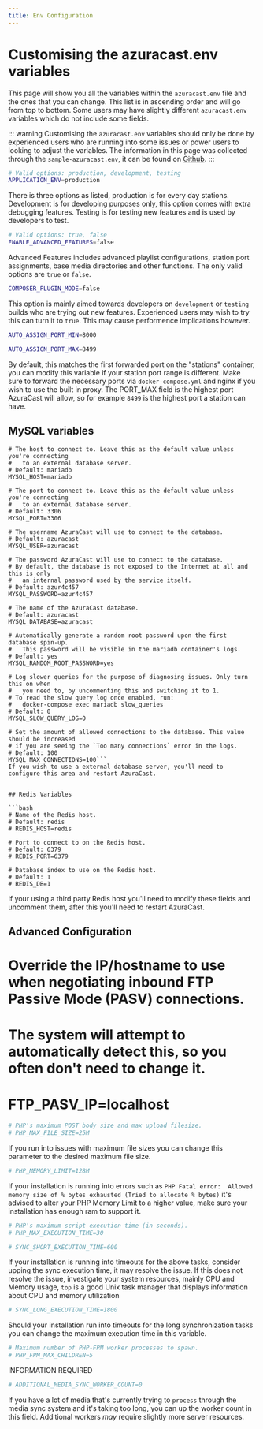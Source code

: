 ```yaml
---
title: Env Configuration
---
```


# Customising the azuracast.env variables
This page will show you all the variables within the `azuracast.env` file and the ones that you can change. This list is in ascending order and will go from top to bottom. Some users may have slightly different `azuracast.env` variables which do not include some fields. 

::: warning
Customising the `azuracast.env` variables should only be done by experienced users who are running into some issues or power users to looking to adjust the variables. The information in this page was collected through the `sample-azuracast.env`, it can be found on [Github](https://github.com/AzuraCast/AzuraCast/blob/master/azuracast.sample.env).
:::

```bash
# Valid options: production, development, testing
APPLICATION_ENV=production
```
There is three options as listed, production is for every day stations. Development is for developing purposes only, this option comes with extra debugging features. Testing is for testing new features and is used by developers to test. 

```bash
# Valid options: true, false
ENABLE_ADVANCED_FEATURES=false
```
Advanced Features includes advanced playlist configurations, station port assignments, base media directories and other functions. The only valid options are `true` or `false`.

```bash
COMPOSER_PLUGIN_MODE=false
```
This option is mainly aimed towards developers on `development` or `testing` builds who are trying out new features. Experienced users may wish to try this can turn it to `true`. This may cause performence implications however. 

```bash
AUTO_ASSIGN_PORT_MIN=8000

AUTO_ASSIGN_PORT_MAX=8499
```
By default, this matches the first forwarded port on the "stations" container, you can modify this variable if your station port range is different. Make sure to forward the necessary ports via `docker-compose.yml` and nginx if you wish to use the built in proxy. The PORT_MAX field is the highest port AzuraCast will allow, so for example `8499` is the highest port a station can have. 

## MySQL variables
```bash.
# The host to connect to. Leave this as the default value unless you're connecting
#   to an external database server.
# Default: mariadb
MYSQL_HOST=mariadb

# The port to connect to. Leave this as the default value unless you're connecting
#   to an external database server.
# Default: 3306
MYSQL_PORT=3306

# The username AzuraCast will use to connect to the database.
# Default: azuracast
MYSQL_USER=azuracast

# The password AzuraCast will use to connect to the database.
# By default, the database is not exposed to the Internet at all and this is only
#   an internal password used by the service itself.
# Default: azur4c457
MYSQL_PASSWORD=azur4c457

# The name of the AzuraCast database.
# Default: azuracast
MYSQL_DATABASE=azuracast

# Automatically generate a random root password upon the first database spin-up.
#   This password will be visible in the mariadb container's logs.
# Default: yes
MYSQL_RANDOM_ROOT_PASSWORD=yes

# Log slower queries for the purpose of diagnosing issues. Only turn this on when
#   you need to, by uncommenting this and switching it to 1.
# To read the slow query log once enabled, run:
#   docker-compose exec mariadb slow_queries
# Default: 0
MYSQL_SLOW_QUERY_LOG=0

# Set the amount of allowed connections to the database. This value should be increased
# if you are seeing the `Too many connections` error in the logs.
# Default: 100
MYSQL_MAX_CONNECTIONS=100```
If you wish to use a external database server, you'll need to configure this area and restart AzuraCast.


## Redis Variables

```bash
# Name of the Redis host.
# Default: redis
# REDIS_HOST=redis

# Port to connect to on the Redis host.
# Default: 6379
# REDIS_PORT=6379

# Database index to use on the Redis host.
# Default: 1
# REDIS_DB=1
```
If your using a third party Redis host you'll need to modify these fields and uncomment them, after this you'll need to restart AzuraCast. 


## Advanced Configuration


# Override the IP/hostname to use when negotiating inbound FTP Passive Mode (PASV) connections.
# The system will attempt to automatically detect this, so you often don't need to change it.
# FTP_PASV_IP=localhost

```bash
# PHP's maximum POST body size and max upload filesize.
# PHP_MAX_FILE_SIZE=25M
```
If you run into issues with maximum file sizes you can change this parameter to the desired maximum file size.
```bash
# PHP_MEMORY_LIMIT=128M
```
If your installation is running into errors such as `PHP Fatal error:  Allowed memory size of % bytes exhausted (Tried to allocate % bytes)` it's advised to alter your PHP Memory Limit to a higher value, make sure your installation has enough ram to support it. 

```bash 
# PHP's maximum script execution time (in seconds).
# PHP_MAX_EXECUTION_TIME=30
```

```bash 
# SYNC_SHORT_EXECUTION_TIME=600
```
If your installation is running into timeouts for the above tasks, consider upping the sync execution time, it may resolve the issue. If this does not resolve the issue, investigate your system resources, mainly CPU and Memory usage, `top` is a good Unix task manager that displays information about CPU and memory utilization 

```bash
# SYNC_LONG_EXECUTION_TIME=1800
```
Should your installation run into timeouts for the long synchronization tasks you can change the maximum execution time in this variable. 
```bash
# Maximum number of PHP-FPM worker processes to spawn.
# PHP_FPM_MAX_CHILDREN=5
```
INFORMATION REQUIRED

```bash # Default: 0
# ADDITIONAL_MEDIA_SYNC_WORKER_COUNT=0
```
If you have a lot of media that's currently trying to `process` through the media sync system and it's taking too long, you can up the worker count in this field. Additional workers *may* require slightly more server resources. 


